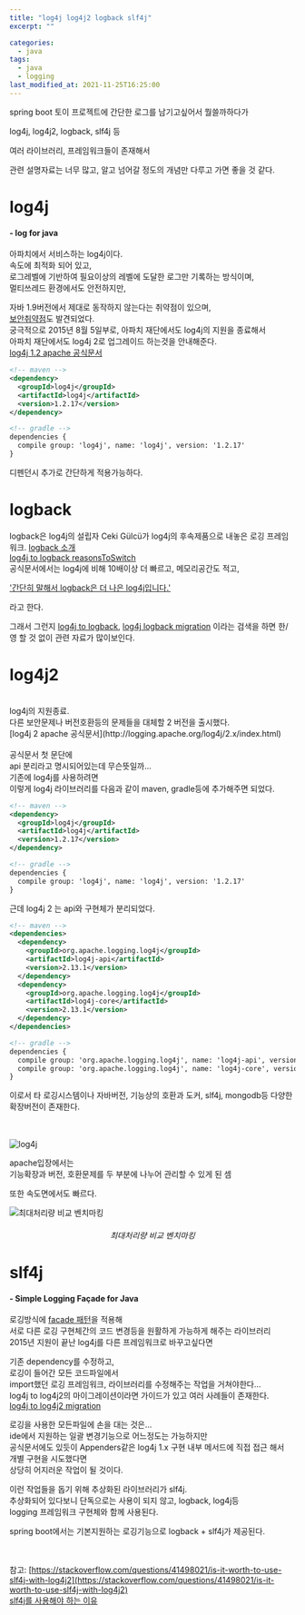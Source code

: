 ```yaml
---
title: "log4j log4j2 logback slf4j"
excerpt: ""

categories:
  - java
tags:
  - java
  - logging
last_modified_at: 2021-11-25T16:25:00
---
```


spring boot 토이 프로젝트에 간단한 로그를 남기고싶어서 뭘쓸까하다가

log4j, log4j2, logback, slf4j 등

여러 라이브러리, 프레임워크들이 존재해서

관련 설명자료는 너무 많고, 알고 넘어갈 정도의 개념만 다루고 가면 좋을 것 같다.

# log4j

#### - log for java

아파치에서 서비스하는 log4j이다.<br>
속도에 최적화 되어 있고,<br>
로그레벨에 기반하여 필요이상의 레벨에 도달한 로그만 기록하는 방식이며,<br>
멀티쓰레드 환경에서도 안전하지만,

자바 1.9버전에서 제대로 동작하지 않는다는 취약점이 있으며,<br>
[보안취약점](https://www.cvedetails.com/cve/CVE-2019-17571/)도 발견되었다.<br>
궁극적으로 2015년 8월 5일부로, 아파치 재단에서도 log4j의 지원을 종료해서<br>
아파치 재단에서도 log4j 2로 업그레이드 하는것을 안내해준다.<br>
[log4j 1.2 apache 공식문서](http://logging.apache.org/log4j/1.2/)

```xml
<!-- maven -->
<dependency>
  <groupId>log4j</groupId>
  <artifactId>log4j</artifactId>
  <version>1.2.17</version>
</dependency>

<!-- gradle -->
dependencies {
  compile group: 'log4j', name: 'log4j', version: '1.2.17'
}
```

디펜던시 추가로 간단하게 적용가능하다.

# logback

logback은 log4j의 설립자 Ceki Gülcü가 log4j의 후속제품으로 내놓은 로깅 프레임워크.
[logback 소개](https://logback.qos.ch/manual/introduction.html)  
[log4j to logback reasonsToSwitch](https://logback.qos.ch/reasonsToSwitch.html)  
공식문서에서는 log4j에 비해 10배이상 더 빠르고, 메모리공간도 적고,

['간단히 말해서 logback은 더 나은 log4j입니다.'](https://logback.qos.ch/reasonsToSwitch.html#inSummary)

라고 한다.

그래서 그런지 [log4j to logback](https://www.google.com/search?q=log4j+to+logback),
[log4j logback migration](https://www.google.com/search?q=log4j+logback+migration) 이라는 검색을 하면 한/영 할 것 없이 관련 자료가 많이보인다.

# log4j2

<br>
log4j의 지원종료.<br>
다른 보안문제나 버전호환등의 문제들을 대체할 2 버전을 출시했다.<br>
[log4j 2 apache 공식문서](http://logging.apache.org/log4j/2.x/index.html)<br><br>
공식문서 첫 문단에<br>
api 분리라고 명시되어있는데 무슨뜻일까...<br>
기존에 log4j를 사용하려면<br>
이렇게 log4j 라이브러리를 다음과 같이 maven, gradle등에 추가해주면 되었다.<br>

```xml
<!-- maven -->
<dependency>
  <groupId>log4j</groupId>
  <artifactId>log4j</artifactId>
  <version>1.2.17</version>
</dependency>

<!-- gradle -->
dependencies {
  compile group: 'log4j', name: 'log4j', version: '1.2.17'
}
```

근데 log4j 2 는 api와 구현체가 분리되었다.

```xml
<!-- maven -->
<dependencies>
  <dependency>
    <groupId>org.apache.logging.log4j</groupId>
    <artifactId>log4j-api</artifactId>
    <version>2.13.1</version>
  </dependency>
  <dependency>
    <groupId>org.apache.logging.log4j</groupId>
    <artifactId>log4j-core</artifactId>
    <version>2.13.1</version>
  </dependency>
</dependencies>

<!-- gradle -->
dependencies {
  compile group: 'org.apache.logging.log4j', name: 'log4j-api', version: '2.14.1'
  compile group: 'org.apache.logging.log4j', name: 'log4j-core', version: '2.14.1'
}
```

이로서 타 로깅시스템이나 자바버전, 기능상의 호환과
도커, slf4j, mongodb등 다양한 확장버전이 존재한다.

<br><br>
![log4j](http://logging.apache.org/log4j/2.x/images/whichjar-2.x.png)

apache입장에서는<br>
기능확장과 버전, 호환문제를 두 부분에 나누어 관리할 수 있게 된 셈

또한 속도면에서도 빠르다.

![최대처리량 비교 벤치마킹](http://logging.apache.org/log4j/2.x/images/async-throughput-comparison.png "최대처리량 비교 벤치마킹")

###### <center>최대처리량 비교 벤치마킹</center>

<!-- [벤치마킹](http://logging.apache.org/log4j/2.x/performance.html#benchmarks) -->

# slf4j

#### - Simple Logging Façade for Java

로깅방식에 [facade 패턴](https://ko.wikipedia.org/wiki/%ED%8D%BC%EC%82%AC%EB%93%9C_%ED%8C%A8%ED%84%B4)을 적용해  
서로 다른 로깅 구현체간의 코드 변경등을 원활하게 가능하게 해주는 라이브러리  
2015년 지원이 끝난 log4j를 다른 프레임워크로 바꾸고싶다면

기존 dependency를 수정하고,  
로깅이 들어간 모든 코드파일에서  
import했던 로깅 프레임워크, 라이브러리를 수정해주는 작업을 거쳐야한다...  
log4j to log4j2의 마이그레이션이라면 가이드가 있고 여러 사례들이 존재한다.  
[log4j to log4j2 migration](https://logging.apache.org/log4j/2.x/manual/migration.html)

로깅을 사용한 모든파일에 손을 대는 것은...  
ide에서 지원하는 일괄 변경기능으로 어느정도는 가능하지만  
공식문서에도 있듯이 Appenders같은 log4j 1.x 구현 내부 메서드에 직접 접근 해서  
개별 구현을 시도했다면  
상당히 어지러운 작업이 될 것이다.

이런 작업들을 돕기 위해 추상화된 라이브러리가 slf4j.  
추상화되어 있다보니 단독으로는 사용이 되지 않고, logback, log4j등  
logging 프레임워크 구현체와 함께 사용된다.

spring boot에서는 기본지원하는 로깅기능으로 logback + slf4j가 제공된다.

<br><br>
참고:
[https://stackoverflow.com/questions/41498021/is-it-worth-to-use-slf4j-with-log4j2](https://stackoverflow.com/questions/41498021/is-it-worth-to-use-slf4j-with-log4j2)  
[slf4j를 사용해야 하는 이유](https://inyl.github.io/programming/2017/05/05/slf4j.html)
